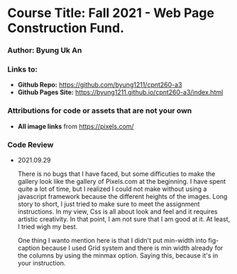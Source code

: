 # Course Title: Fall 2021 - Web Page Construction Fund.
### Author: Byung Uk An
### Links to:
  - **Github Repo:** https://github.com/byung1211/cpnt260-a3
  - **Github Pages Site:** https://byung1211.github.io/cpnt260-a3/index.html
  
### Attributions for code or assets that are not your own

- **All image links** from https://pixels.com/

### Code Review
	
- 2021.09.29
	
	There is no bugs that I have faced, but some difficuties to make the gallery look like the gallery of Pixels.com at the beginning. I have spent quite a lot of time, but I realized I could not make without using a javascript framework because the different heights of the images. Long story to short, I just tried to make sure to meet the assignment instructions. In my view, Css is all about look and feel and it requires artistic creativity. In that point, I am not sure that I am good at it. At least, I tried wigh my best.
	
	One thing I wanto mention here is that I didn't put min-width into fig-caption because I used Grid system and there is min width already for the columns by using the minmax option. Saying this, because it's in your instruction.

